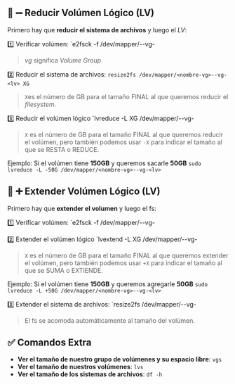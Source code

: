 ## 📌 ➖ Reducir Volúmen Lógico (LV)

Primero hay que **reducir el sistema de archivos** y luego el *LV*:

1️⃣ Verificar volúmen: `e2fsck -f /dev/mapper/<nombre-vg>--vg-<lv>
> *vg* significa *Volume Group*

2️⃣ Reducir el sistema de archivos: `resize2fs /dev/mapper/<nombre-vg>--vg-<lv> XG`

>`X`es el número de GB para el tamaño FINAL al que queremos reducir el *filesystem*.

3️⃣ Reducir el volúmen lógico `lvreduce -L XG /dev/mapper/<nombre-vg>--vg-<lv>

> `X` es el número de GB para el tamaño FINAL al que queremos reducir el volúmen, pero también podemos usar `-X` para indicar el tamaño al que se RESTA o REDUCE.

Ejemplo: Si el volúmen tiene **150GB** y queremos sacarle **50GB**
`sudo lvreduce -L -50G /dev/mapper/<nombre-vg>--vg-<lv>`

## 📌 ➕ Extender Volúmen Lógico (LV)

Primero hay que **extender el volumen** y luego el fs:

1️⃣ Verificar volúmen: `e2fsck -f /dev/mapper/<nombre-vg>--vg-<lv>

2️⃣ Extender el volúmen lógico `lvextend -L XG /dev/mapper/<nombre-vg>--vg-<lv>

> `X` es el número de GB para el tamaño FINAL al que queremos extender el volúmen, pero también podemos usar `+X` para indicar el tamaño al que se SUMA o EXTIENDE.

Ejemplo: Si el volúmen tiene **150GB** y queremos agregarle **50GB**
`sudo lvreduce -L +50G /dev/mapper/<nombre-vg>--vg-<lv>`

3️⃣ Extender el sistema de archivos: `resize2fs /dev/mapper/<nombre-vg>--vg-<lv>

>El fs se acomoda automáticamente al tamaño del volúmen.

## ✅ Comandos Extra

- **Ver el tamaño de nuestro grupo de volúmenes y su espacio libre**: `vgs`
- **Ver el tamaño de nuestros volúmenes**: `lvs`
- **Ver el tamaño de los sistemas de archivos**: `df -h`

